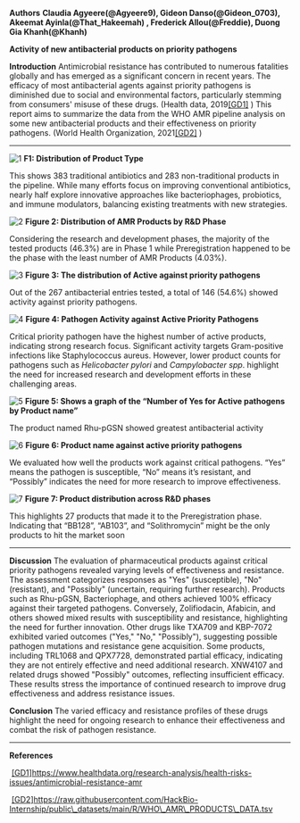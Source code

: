  **Authors**
**Claudia Agyeere(@Agyeere9), Gideon Danso(@Gideon\_0703), Akeemat Ayinla(@That\_Hakeemah) , Frederick Allou(@Freddie), Duong Gia Khanh(@Khanh)**

**Activity of new antibacterial products on priority pathogens**

**Introduction**
Antimicrobial resistance has contributed to numerous fatalities globally and has emerged as a significant concern in recent years. The efficacy of most antibacterial agents against priority pathogens is diminished due to social and environmental factors, particularly stemming from consumers' misuse of these drugs. (Health data, 2019[\[GD1\]](#_msocom_1) )
This report aims to summarize the data from the WHO AMR pipeline analysis on some new antibacterial products and their effectiveness on priority pathogens. (World Health Organization, 2021[\[GD2\]](#_msocom_2) )



****

![1](https://github.com/user-attachments/assets/807a66aa-6f1e-4db2-9f4b-9b8566780e52)
**F1: Distribution of Product Type**

This shows 383 traditional antibiotics and 283 non-traditional products in the pipeline. While many efforts focus on improving conventional antibiotics, nearly half explore innovative approaches like bacteriophages, probiotics, and immune modulators, balancing existing treatments with new strategies.

![2](https://github.com/user-attachments/assets/a82125d4-9ca3-436e-9950-ab016921fa6f)
**Figure 2: Distribution of AMR Products by R\&D Phase**

Considering the research and development phases, the majority of the tested products (46.3%) are in Phase 1 while Preregistration happened to be the phase with the least number of AMR Products (4.03%).

![3](https://github.com/user-attachments/assets/76e82a39-9418-49a8-83c7-b5b627a737d2)
**Figure 3: The distribution of Active against priority pathogens**

Out of the 267 antibacterial entries tested, a total of 146 (54.6%) showed activity against priority pathogens.

![4](https://github.com/user-attachments/assets/480c2746-fab5-4882-b58d-8ee110253060)
**Figure 4: Pathogen Activity against Active Priority Pathogens**

Critical priority pathogen have the highest number of active products, indicating strong research focus. Significant activity targets Gram-positive infections like Staphylococcus aureus. However, lower product counts for pathogens such as _Helicobacter pylori_ and _Campylobacter spp_. highlight the need for increased research and development efforts in these challenging areas.


![5](https://github.com/user-attachments/assets/16d4cdc8-19c0-4047-9844-71d6330c4e18)
**Figure 5: Shows a graph of the “Number of Yes for Active pathogens by Product name”**

The product named Rhu-pGSN showed greatest antibacterial activity


![6](https://github.com/user-attachments/assets/d306726c-3689-4cdd-a04b-bf8693a8547b)
**Figure 6: Product name against active priority pathogens**

We evaluated how well the products work against critical pathogens. “Yes” means the pathogen is susceptible, “No” means it’s resistant, and “Possibly” indicates the need for more research to improve effectiveness.


![7](https://github.com/user-attachments/assets/82d64e95-0e32-46a2-9193-1bfc2d1c5c6b)
**Figure 7: Product distribution across R\&D phases**

This highlights 27 products that made it to the Preregistration phase. Indicating that “BB128”, “AB103”, and “Solithromycin” might be the only products to hit the market soon

****

**Discussion**
The evaluation of pharmaceutical products against critical priority pathogens revealed varying levels of effectiveness and resistance. The assessment categorizes responses as "Yes" (susceptible), "No" (resistant), and "Possibly" (uncertain, requiring further research). Products such as Rhu-pGSN, Bacteriophage, and others achieved 100% efficacy against their targeted pathogens. Conversely, Zolifiodacin, Afabicin, and others showed mixed results with susceptibility and resistance, highlighting the need for further innovation. Other drugs like TXA709 and KBP-7072 exhibited varied outcomes ("Yes," "No," "Possibly"), suggesting possible pathogen mutations and resistance gene acquisition. Some products, including TRL1068 and QPX7728, demonstrated partial efficacy, indicating they are not entirely effective and need additional research. XNW4107 and related drugs showed "Possibly" outcomes, reflecting insufficient efficacy. These results stress the importance of continued research to improve drug effectiveness and address resistance issues.

**Conclusion**
The varied efficacy and resistance profiles of these drugs highlight the need for ongoing research to enhance their effectiveness and combat the risk of pathogen resistance.


* * *
**References**


 [\[GD1\]](#_msoanchor_1)https://www.healthdata.org/research-analysis/health-risks-issues/antimicrobial-resistance-amr

 [\[GD2\]](#_msoanchor_2)https://raw.githubusercontent.com/HackBio-Internship/public\_datasets/main/R/WHO\_AMR\_PRODUCTS\_DATA.tsv
